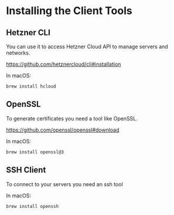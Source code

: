 # Installing the Client Tools

## Hetzner CLI

You can use it to access Hetzner Cloud API to manage servers and networks.

https://github.com/hetznercloud/cli#installation

In macOS:

```shell
brew install hcloud
```

## OpenSSL

To generate certificates you need a tool like OpenSSL.

https://github.com/openssl/openssl#download

In macOS:

```shell
brew install openssl@3
```

## SSH Client

To connect to your servers you need an ssh tool

In macOS:

```shell
brew install openssh
```
